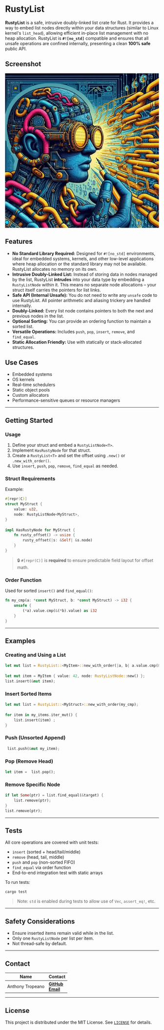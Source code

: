 # RustyList

**RustyList** is a safe, intrusive doubly-linked list crate for Rust. It provides a way to embed list nodes directly within your data structures (similar to Linux kernel's `list_head`), allowing efficient in-place list management with no heap allocation. RustyList is **`#![no_std]`** compatible and ensures that all unsafe operations are confined internally, presenting a clean **100% safe** public API.

## Screenshot

![Threads - University of Arizona](./assets/dchains.webp)


## Features

- **No Standard Library Required:** Designed for `#![no_std]` environments, ideal for embedded systems, kernels, and other low-level applications where heap allocation or the standard library may not be available. RustyList allocates no memory on its own.
- **Intrusive Doubly-Linked List:** Instead of storing data in nodes managed by the list, RustyList **intrudes** into your data type by embedding a `RustyListNode` within it. This means no separate node allocations – your struct itself carries the pointers for list links.
- **Safe API (Internal Unsafe):** You do not need to write any `unsafe` code to use RustyList. All pointer arithmetic and aliasing trickery are handled internally.
- **Doubly-Linked:** Every list node contains pointers to both the next and previous nodes in the list.
- **Optional Sorting:** You can provide an ordering function to maintain a sorted list.
- **Versatile Operations:** Includes `push`, `pop`, `insert`, `remove`, and `find_equal`.
- **Static Allocation Friendly:** Use with statically or stack-allocated structures.

## Use Cases

- Embedded systems  
- OS kernels  
- Real-time schedulers  
- Static object pools  
- Custom allocators  
- Performance-sensitive queues or resource managers  

---

## Getting Started

### Usage

1. Define your struct and embed a `RustyListNode<T>`.
2. Implement `HasRustyNode` for that struct.
3. Create a `RustyList<T>` and set the offset using `.new()` or `.new_with_order()`.
4. Use `insert`, `push`, `pop`, `remove`, `find_equal` as needed.

### Struct Requirements

Example:

```rust
#[repr(C)]
struct MyStruct {
    value: u32,
    node: RustyListNode<MyStruct>,
}

impl HasRustyNode for MyStruct {
    fn rusty_offset() -> usize {
        rusty_offset(|s: &Self| &s.node)
    }
}
```

> 🔒 `#[repr(C)]` is **required** to ensure predictable field layout for offset math.

### Order Function

Used for sorted `insert()` and `find_equal()`:

```rust
fn my_cmp(a: *const MyStruct, b: *const MyStruct) -> i32 {
    unsafe {
        (*a).value.cmp(&(*b).value) as i32
    }
}
```

---

## Examples

### Creating and Using a List

```rust
let mut list = RustyList::<MyItem>::new_with_order(|a, b| a.value.cmp(&b.value));

let mut item = MyItem { value: 42, node: RustyListNode::new() };
list.insert(&mut item);
```

### Insert Sorted Items

```rust
let mut list = RustyList::<MyStruct>::new_with_order(my_cmp);

for item in my_items.iter_mut() {
    list.insert(item) ;
}
```

### Push (Unsorted Append)

```rust
 list.push(&mut my_item);
```

### Pop (Remove Head)

```rust
let item =  list.pop();
```

### Remove Specific Node

```rust
if let Some(ptr) = list.find_equal(&target) {
    list.remove(ptr);
}
list.remove(ptr);
```

---

## Tests

All core operations are covered with unit tests:

- `insert` (sorted + head/tail/middle)
- `remove` (head, tail, middle)
- `push` and `pop` (non-sorted FIFO)
- `find_equal` via order function
- End-to-end integration test with static arrays

To run tests:

```bash
cargo test
```

> Note: `std` is enabled during tests to allow use of `Vec`, `assert_eq!`, etc.

---

## Safety Considerations

- Ensure inserted items remain valid while in the list.
- Only one `RustyListNode` per list per item.
- Not thread-safe by default.

---

## Contact

| Name | Contact |
| --- | --- |
| Anthony Tropeano | [**GitHub**](https://github.com/iiTONELOC) <br> [**Email**](mailto:atropeano@atropeano.com) |

---

## License

This project is distributed under the MIT License. See [`LICENSE`](./LICENSE.md) for details.

